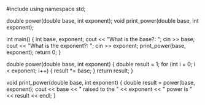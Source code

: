 #include <iostream>
using namespace std;

double power(double base, int exponent);
void print_power(double base, int exponent);

int main()
{
    int base, exponent;
    cout << "What is the base?: ";
    cin >> base;
    cout << "What is the exponent?: ";
    cin >> exponent;
    print_power(base, exponent);
    return 0;
}

double power(double base, int exponent)
{
    double result = 1;
    for (int i = 0; i < exponent; i++)
    {
        result *= base;
    }
    return result;
}

void print_power(double base, int exponent)
{
    double result = power(base, exponent);
    cout << base << " raised to the " << exponent << " power is " << result << endl;
}